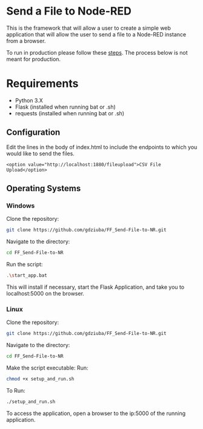 # Send a File to Node-RED

This is the framework that will allow a user to create a simple web application that will allow the user to send a file to a Node-RED instance from a browser.

To run in production please follow these [steps](https://flask.palletsprojects.com/en/2.3.x/tutorial/deploy/#run-with-a-production-server).  The process below is not meant for production.

# Requirements

- Python 3.X
- Flask (installed when running bat or .sh)
- requests (installed when running bat or .sh)

## Configuration

Edit the lines in the body of index.html to include the endpoints to which you would like to send the files.

```<option value="http://localhost:1880/fileupload">CSV File Upload</option>```

## Operating Systems

### Windows 

Clone the repository:
```bash
git clone https://github.com/gdziuba/FF_Send-File-to-NR.git
```
Navigate to the directory:
```bash
cd FF_Send-File-to-NR
```
Run the script:
```bash
.\start_app.bat
```

This will install if necessary, start the Flask Application, and take you to localhost:5000 on the browser.

### Linux

Clone the repository:
```bash
git clone https://github.com/gdziuba/FF_Send-File-to-NR.git
```
Navigate to the directory:
```bash
cd FF_Send-File-to-NR
```

Make the script executable: Run:

```bash
chmod +x setup_and_run.sh
```

To Run:

```bash
./setup_and_run.sh
```

To access the application, open a browser to the ip:5000 of the running application.
